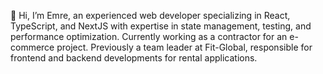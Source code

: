 👋 Hi, I’m Emre, an experienced web developer specializing in React, TypeScript, and NextJS with expertise in state management, testing, and performance optimization. Currently working as a contractor for an e-commerce project. Previously a team leader at Fit-Global, responsible for frontend and backend developments for rental applications.

